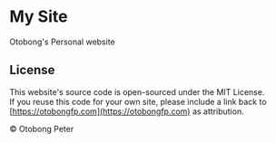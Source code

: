 # My Site

Otobong's Personal website

## License

This website's source code is open-sourced under the MIT License.  
If you reuse this code for your own site, please include a link back to [https://otobongfp.com](https://otobongfp.com) as attribution.

© Otobong Peter
